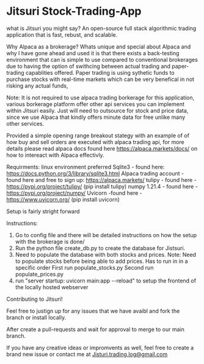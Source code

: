 # Jitsuri Stock-Trading-App
what is Jitsuri you might say? 
An open-source full stack algorithmic trading application that is fast, rebust, and scalable. 


Why Alpaca as a brokerage?
Whats unique and special about Alpaca and why I have gone ahead and used it is that there exists a back-testing environment that can is simple to use compared to conventional brokerages due to having the option of swithcing between actual trading and paper-trading capablities offered. Paper trading is using sythetic funds to purchase stocks with real-time markets which can be very benefical in not risking any actual funds,

Note: It is not required to use alpaca trading borkerage for this application, various borkerage platform offer other api services you can implement within Jitsuri easily. Just will need to outsource for stock and price data, since we use Alpaca that kindly offers minute data for free unlike many other services. 

Provided a simple opening range breakout stategy with an example of of how buy and sell orders are executed with alpaca trading api, for more details please read alpaca docs found here https://alpaca.markets/docs/ on how to intereact with Alpaca effectivly. 

Requirments:
linux environment preferred
Sqlite3 - found here: https://docs.python.org/3/library/sqlite3.html
Alpaca trading account - found here and free to sign up: https://alpaca.markets/
tulipy - found here - https://pypi.org/project/tulipy/ (pip install tulipy)
numpy 1.21.4 - found here - https://pypi.org/project/numpy/
Uvicorn -found here - https://www.uvicorn.org/ (pip install uvicorn)


Setup is fairly stright forward

Instructions:
1. Go to config file and there will be detailed instructions on how the setup with the brokerage is done/
1. Run the python file create_db.py to create the database for Jistsuri.
2. Need to populate the database with both stocks and prices. 
   Note: Need to populate stocks before being able to add prices. Has to run in in a specific order
   First run populate_stocks.py
   Second run populate_prices.py
3. run "server startup:  uvicorn main:app --reload" to setup the frontend of the locally hosted webserver 

Contributing to Jitsuri!

Feel free to justign up for any issues that we have avaibl and fork the branch or install locally. 

After create a pull-requests and wait for approval to merge to our main branch.

If you have any creative ideas or impromvents as well, feel free to create a brand new issue or contact me at Jisturi.trading.log@gmail.com





